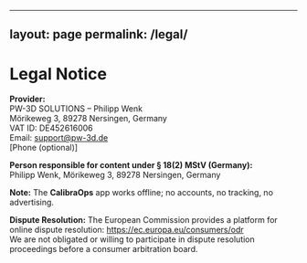 
---
layout: page
permalink: /legal/
---

# Legal Notice

**Provider:**  
PW-3D SOLUTIONS – Philipp Wenk  
Mörikeweg 3, 89278 Nersingen, Germany  
VAT ID: DE452616006  
Email: [support@pw-3d.de](mailto:support@pw-3d.de)  
[Phone (optional)]

**Person responsible for content under § 18(2) MStV (Germany):**  
Philipp Wenk, Mörikeweg 3, 89278 Nersingen, Germany

**Note:** The **CalibraOps** app works offline; no accounts, no tracking, no advertising.

**Dispute Resolution:** The European Commission provides a platform for online dispute resolution: <https://ec.europa.eu/consumers/odr>  
We are not obligated or willing to participate in dispute resolution proceedings before a consumer arbitration board.
